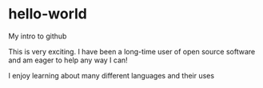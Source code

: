 # hello-world
My intro to github

This is very exciting. I have been a long-time user
of open source software and am eager to help any
way I can!

I enjoy learning about many different languages and their uses
